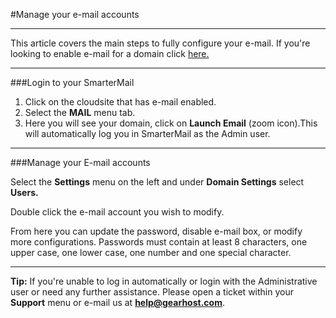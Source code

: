 #Manage your e-mail accounts

----------
This article covers the main steps to fully configure your e-mail. If you're looking to enable e-mail for a domain click [here.](https://www.gearhost.com/documentation/enable%20e-mail)

----------
###Login to your SmarterMail

1. Click on the cloudsite that has e-mail enabled.
1. Select the **MAIL** menu tab.
1. Here you will see your domain, click on **Launch Email** (zoom icon).This will automatically log you in SmarterMail as the Admin user.

----------
###Manage your E-mail accounts

Select the **Settings** menu on the left and under **Domain Settings** select **Users.**

Double click the e-mail account you wish to modify.

From here you can update the password, disable e-mail box, or modify more configurations. Passwords must contain at least 8 characters, one upper case, one lower case, one number and one special character.


----------

**Tip:** If you're unable to log in automatically or login with the Administrative user or need any further assistance. Please open a ticket within your **Support** menu or e-mail us at **help@gearhost.com**. 

